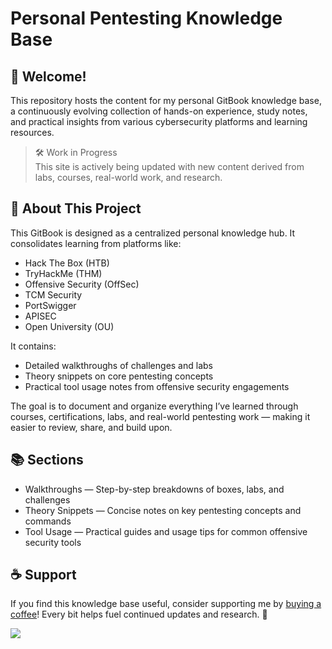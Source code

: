 # Personal Pentesting Knowledge Base
## 👋 Welcome!

This repository hosts the content for my personal GitBook knowledge base, a continuously evolving collection of hands-on experience, study notes, and practical insights from various cybersecurity platforms and learning resources.

> 🛠 Work in Progress  
This site is actively being updated with new content derived from labs, courses, real-world work, and research.

## 🧭 About This Project
This GitBook is designed as a centralized personal knowledge hub. It consolidates learning from platforms like:
- Hack The Box (HTB)
- TryHackMe (THM)
- Offensive Security (OffSec)
- TCM Security
- PortSwigger
- APISEC
- Open University (OU)

It contains:
- Detailed walkthroughs of challenges and labs
- Theory snippets on core pentesting concepts
- Practical tool usage notes from offensive security engagements

The goal is to document and organize everything I’ve learned through courses, certifications, labs, and real-world pentesting work — making it easier to review, share, and build upon.

## 📚 Sections
- Walkthroughs — Step-by-step breakdowns of boxes, labs, and challenges
- Theory Snippets — Concise notes on key pentesting concepts and commands
- Tool Usage — Practical guides and usage tips for common offensive security tools

## ☕ Support
If you find this knowledge base useful, consider supporting me by [buying a coffee](https://buymeacoffee.com/spaniascha3)! Every bit helps fuel continued updates and research. 🙏

<a href="https://www.gitbook.com/preview?utm_source=gitbook_readme_badge&utm_medium=organic&utm_campaign=preview_documentation&utm_content=link">
    <img
        src="https://img.shields.io/static/v1?message=Documented%20on%20GitBook&logo=gitbook&logoColor=ffffff&label=%20&labelColor=5c5c5c&color=3F89A1"
    />
</a>

